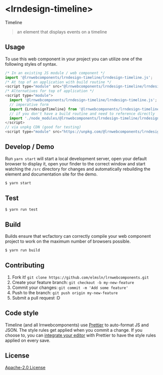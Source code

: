 # &lt;lrndesign-timeline&gt;

Timeline
> an element that displays events on a timeline

## Usage
To use this web component in your project you can utilize one of the following styles of syntax.

```js
/* In an existing JS module / web component */
import '@lrnwebcomponents/lrndesign-timeline/lrndesign-timeline.js';
/* At top of an application with build routine */
<script type="module" src="@lrnwebcomponents/lrndesign-timeline/lrndesign-timeline.js"></script>
/* Alternatives for top of application */
<script type="module">
  import '@lrnwebcomponents/lrndesign-timeline/lrndesign-timeline.js';
  // imperative form
  import {LrndesignTimeline} from '@lrnwebcomponents/lrndesign-timeline';
  // if you don't have a build routine and need to reference directly
  import './node_modules/@lrnwebcomponents/lrndesign-timeline/lrndesign-timeline.js';
</script>
// via unpkg CDN (good for testing)
<script type="module" src="https://unpkg.com/@lrnwebcomponents/lrndesign-timeline/lrndesign-timeline.js"></script>
```

## Develop / Demo
Run `yarn start` will start a local development server, open your default browser to display it, open your finder to the correct window and start watching the `/src` directory for changes and automatically rebuilding the element and documentation site for the demo.
```bash
$ yarn start
```

## Test

```bash
$ yarn run test
```

## Build
Builds ensure that wcfactory can correctly compile your web component project to
work on the maximum number of browsers possible.
```bash
$ yarn run build
```

## Contributing

1. Fork it! `git clone https://github.com/elmsln/lrnwebcomponents.git`
2. Create your feature branch: `git checkout -b my-new-feature`
3. Commit your changes: `git commit -m 'Add some feature'`
4. Push to the branch: `git push origin my-new-feature`
5. Submit a pull request :D

## Code style

Timeline (and all lrnwebcomponents) use [Prettier][prettier] to auto-format JS and JSON.  The style rules get applied when you commit a change.  If you choose to, you can [integrate your editor][prettier-ed] with Prettier to have the style rules applied on every save.

[prettier]: https://github.com/prettier/prettier/
[prettier-ed]: https://github.com/prettier/prettier/#editor-integration
[polyserve]: https://github.com/Polymer/polyserve
[web-component-tester]: https://github.com/Polymer/web-component-tester

## License
[Apache-2.0 License](http://opensource.org/licenses/Apache-2.0)